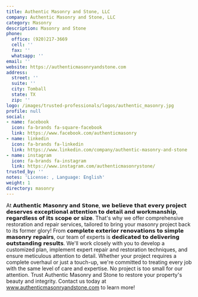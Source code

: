 ```yaml
---
title: Authentic Masonry and Stone, LLC
company: Authentic Masonry and Stone, LLC
category: Masonry
description: Masonry and Stone
phone:
  office: (920)217-3669
  cell: ''
  fax: ''
  whatsapp: ''
email: ''
website: https://authenticmasonryandstone.com
address:
  street: ''
  suite: ''
  city: Tomball
  state: TX
  zip: ''
logo: /images/trusted-professionals/logos/authentic_masonry.jpg
profile: null
social:
- name: facebook
  icon: fa-brands fa-square-facebook
  link: https://www.facebook.com/authenticmasonry
- name: linkedin
  icon: fa-brands fa-linkedin
  link: https://www.linkedin.com/company/authentic-masonry-and-stone
- name: instagram
  icon: fa-brands fa-instagram
  link: https://www.instagram.com/authenticmasonrystone/
trusted_by: ''
notes: 'License: , Language: English'
weight: 1
directory: masonry
---
```

At 𝗔𝘂𝘁𝗵𝗲𝗻𝘁𝗶𝗰 𝗠𝗮𝘀𝗼𝗻𝗿𝘆 𝗮𝗻𝗱 𝗦𝘁𝗼𝗻𝗲, 𝘄𝗲 𝗯𝗲𝗹𝗶𝗲𝘃𝗲 𝘁𝗵𝗮𝘁 𝗲𝘃𝗲𝗿𝘆 𝗽𝗿𝗼𝗷𝗲𝗰𝘁 𝗱𝗲𝘀𝗲𝗿𝘃𝗲𝘀 𝗲𝘅𝗰𝗲𝗽𝘁𝗶𝗼𝗻𝗮𝗹 𝗮𝘁𝘁𝗲𝗻𝘁𝗶𝗼𝗻 𝘁𝗼 𝗱𝗲𝘁𝗮𝗶𝗹 𝗮𝗻𝗱 𝘄𝗼𝗿𝗸𝗺𝗮𝗻𝘀𝗵𝗶𝗽, 𝗿𝗲𝗴𝗮𝗿𝗱𝗹𝗲𝘀𝘀 𝗼𝗳 𝗶𝘁𝘀 𝘀𝗰𝗼𝗽𝗲 𝗼𝗿 𝘀𝗶𝘇𝗲. That's why we offer comprehensive restoration and repair services, tailored to bring your masonry project back to its former glory! 
From 𝗰𝗼𝗺𝗽𝗹𝗲𝘁𝗲 𝗲𝘅𝘁𝗲𝗿𝗶𝗼𝗿 𝗿𝗲𝗻𝗼𝘃𝗮𝘁𝗶𝗼𝗻𝘀 𝘁𝗼 𝘀𝗶𝗺𝗽𝗹𝗲 𝗺𝗮𝘀𝗼𝗻𝗿𝘆 𝗿𝗲𝗽𝗮𝗶𝗿𝘀, our team of experts is 𝗱𝗲𝗱𝗶𝗰𝗮𝘁𝗲𝗱 𝘁𝗼 𝗱𝗲𝗹𝗶𝘃𝗲𝗿𝗶𝗻𝗴 𝗼𝘂𝘁𝘀𝘁𝗮𝗻𝗱𝗶𝗻𝗴 𝗿𝗲𝘀𝘂𝗹𝘁𝘀. We'll work closely with you to develop a customized plan, implement expert repair and restoration techniques, and ensure meticulous attention to detail. Whether your project requires a complete overhaul or just a touch-up, we're committed to treating every job with the same level of care and expertise. 
No project is too small for our attention. Trust Authentic Masonry and Stone to restore your property's beauty and integrity. Contact us today at www.authenticmasonryandstone.com to learn more!
